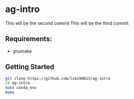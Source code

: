 # ag-intro

This will be the second commit
This will be the third commit

## Requirements:

- gnumake

## Getting Started

```bash
git clone https://github.com/lxb190013/ag-intro
cd ag-intro
make conda_env
make
```